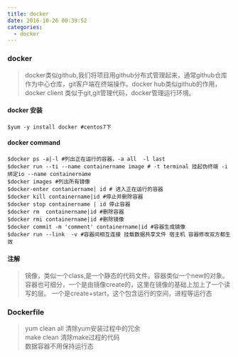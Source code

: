 ```yaml
---
title: docker
date: 2016-10-26 00:39:52
categories:
  - docker
---
```



### docker

>docker类似github,我们将项目用github分布式管理起来，通常github仓库作为中心仓库，git客户端在终端操作。docker hub类似github的作用，docker client 类似于git,git管理代码，docker管理运行环境。

#### docker 安装

	$yum -y install docker #centos7下

#### docker command

	$docker ps -a|-l #列出正在运行的容器，-a all  -l last
	$docker run --ti --name containername image # -t terminal 挂起伪终端 -i 绑定io --name containername 
	$docker images #列出所有镜像
	$docker-enter contaniername| id # 进入正在运行的容器
	$docker kill containername|id #停止并删除容器
	$docker stop containername | id 停止容器
	$docker rm  containername|id #删除容器
	$docker rmi containername|id #删除镜像
	$docker commit -m 'comment' containername|id #容器生成镜像
	$docker run --link  -v #容器间相互连接 挂载数据共享文件 宿主机 容器修改双方都生效
	
<!--more-->
#### 注解

>镜像，类似一个class,是一个静态的代码文件。容器类似一个new的对象。容器也可细分，一个是由镜像create的，这里在镜像的基础上加上了一个读写的层。 一个是create+start，这个包含运行的空间，进程等运行态


### Dockerfile
	
>yum clean all 清除yum安装过程中的冗余  
>make clean 清除make过程的代码  
>数据容器不用保持运行态
